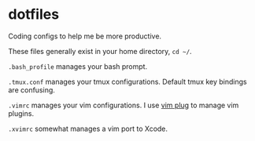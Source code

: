 # dotfiles
Coding configs to help me be more productive.

These files generally exist in your home directory, `cd ~/`.

`.bash_profile` manages your bash prompt.

`.tmux.conf` manages your tmux configurations. Default tmux key bindings are confusing.

`.vimrc` manages your vim configurations. I use [vim plug](https://github.com/junegunn/vim-plug) to manage vim plugins.

`.xvimrc` somewhat manages a vim port to Xcode.
